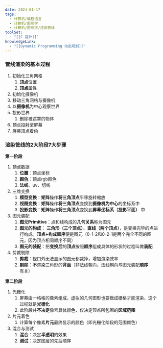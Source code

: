 ```yaml
---
date: 2024-01-17
tags:
  - 计算机/编程语言
  - 计算机/图形学
  - 计算机/图形学/渲染管线
toolSet:
  - "[[C 指针]]"
knowledgeLink:
  - "[[Dynamic Programming 动态规划]]"
---
```

### 管线渲染的基本过程

1. 初始化三角网格
    1. **顶点**位置
    2. **顶点**属性
2. 初始化摄像机
3. 移动三角网格与摄像机
4. 以**摄像机**为中心观察世界
5. 投影世界
    1. 删除被遮罩的物体
6. 顶点投射至屏幕
7. 屏幕顶点着色

### 渲染管线的2大阶段7大步骤

**第一阶段**

1. 顶点数据
    1. **位置**：顶点坐标
    2. **颜色**：顶点rgb颜色
    3. **法线**、uv、切线
2. 三维变换
    1. **模型变换**：**矩阵**操作**将三角顶点**平移旋转缩放
    2. **视图变换**：**矩阵**操作**将三角顶点**变换到**摄像机为中心**的坐标系中
    3. **投影变换**：**矩阵**操作**将三角顶点**变换到**屏幕坐标系（投影平面）** 中
3. 图元装配
    1. **图元Primitive**：点和线构成的**几何关系**称为图元
    2. **图元的构成**： **三角形（三个顶点）**、**直线（两个顶点）**，是变换完毕的点进行构成。**顶点+构成顺序**便是图元（0-1-2和0-2-1是两个完全不同的图元，因为顶点相同顺序不同）
    3. **图元的装配**：把**变换后**的**顶点**按照**顺序**组成具体的形状的过程叫做**装配**
4. 剪裁剔除
    1. **剪裁**：视口外无法显示的图元都裁掉，增加渲染效率
    2. **剔除**：**不**渲染三角形的**背面**（非法线朝向，法线朝向与图元装配**顺序**有关）

**第二阶段**

1. 光栅化
    1. 屏幕由一格格的像素组成，虚拟的几何图形也要做成栅格才能渲染，这个过程就是**光栅化**
    2. 此阶段并**不决定**像素具体颜色，仅决定顶点所包围的**区域范围**
2. 片元着色
    1. 计算每个像素**片元**最终显示的颜色（即光栅化阶段的范围颜色）
3. 混合与测试
    1. **混合**：决定**半透明**的效果
    2. **测试**：决定图层的先后顺序